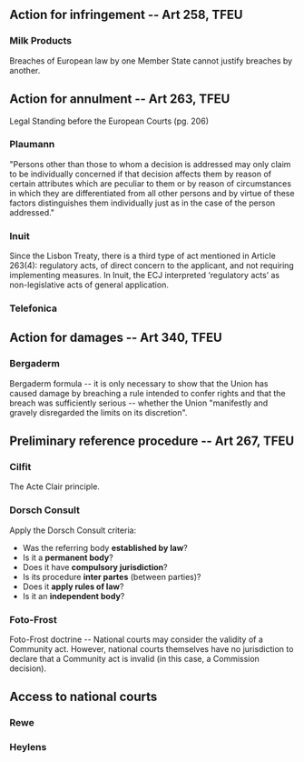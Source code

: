 ## Action for infringement -- Art 258, TFEU

### Milk Products

Breaches of European law by one Member State cannot justify breaches by another.

## Action for annulment -- Art 263, TFEU

Legal Standing before the European Courts (pg. 206)

### Plaumann

"Persons other than those to whom a decision is addressed may only claim to be individually concerned if that decision affects them by reason of certain attributes which are peculiar to them or by reason of circumstances in which they are differentiated from all other persons and by virtue of these factors distinguishes them individually just as in the case of the person addressed."

### Inuit

Since the Lisbon Treaty, there is a third type of act mentioned in Article 263(4): regulatory acts, of direct concern to the applicant, and not requiring implementing measures. In Inuit, the ECJ interpreted ‘regulatory acts’ as non-legislative acts of general application. 

### Telefonica

## Action for damages -- Art 340, TFEU

### Bergaderm 

Bergaderm formula -- it is only necessary to show that the Union has caused damage by breaching a rule intended to confer rights and that the breach was sufficiently serious -- whether the Union "manifestly and gravely disregarded the limits on its discretion".

## Preliminary reference procedure -- Art 267, TFEU

### Cilfit

The Acte Clair principle.

### Dorsch Consult

Apply  the  Dorsch  Consult criteria:  
 * Was  the  referring  body  **established  by  law**?  
 * Is  it  a  **permanent  body**? 
 * Does  it  have  **compulsory  jurisdiction**?  
 * Is  its  procedure  **inter  partes**  (between  parties)?  
 * Does it **apply rules of law**? 
 * Is it an **independent body**?

### Foto-Frost

Foto-Frost doctrine -- National courts may consider the validity of a Community act. However, national courts themselves have no jurisdiction to declare that a Community act is invalid (in this case, a Commission decision).

## Access to national courts

### Rewe

### Heylens
